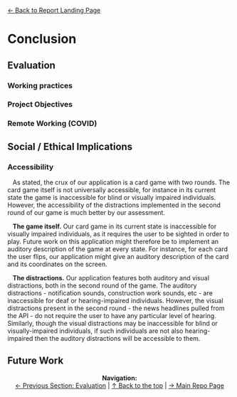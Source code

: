 [&#8592; Back to Report Landing Page](../README.md)
# Conclusion
## Evaluation
### Working practices
### Project Objectives
### Remote Working (COVID)

## Social / Ethical Implications

### Accessibility

&nbsp;&nbsp; As stated, the crux of our application is a card game with two rounds. The card game itself is not universally accessible, for instance in its current state the game is inaccessible for blind or visually impaired individuals. However, the accessibility of the distractions implemented in the second round of our game is much better by our assessment. 

&nbsp;&nbsp; **The game itself.** Our card game in its current state is inaccessible for visually impaired individuals, as it requires the user to be sighted in order to play. Future work on this application might therefore be to implement an auditory description of the game at every state. For instance, for each card the user flips, our application might give an auditory description of the card and its coordinates on the screen.

&nbsp;&nbsp; **The distractions.** Our application features both auditory and visual distractions, both in the second round of the game. The auditory distractions - notification sounds, construction work sounds, etc - are inaccessible for deaf or hearing-impaired individuals. However, the visual distractions present in the second round - the news headlines pulled from the API - do not require the user to have any particular level of hearing. Similarly, though the visual distractions may be inaccessible for blind or visually-impaired individuals, if such individuals are not also hearing-impaired then the auditory distractions will be accessible to them.


## Future Work


<p align="center">
  <b>Navigation:</b><br>
  <a href="../05-Evaluation/README.md">&#8592; Previous Section: Evaluation</a> |
  <a href="#conclusion">&#8593; Back to the top</a> |
  <a href="../../README.md">&#8594; Main Repo Page</a> 
</p>
